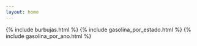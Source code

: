 ```yaml
---
layout: home
---
```

{% include burbujas.html %}
{% include gasolina_por_estado.html %}
{% include gasolina_por_ano.html %}